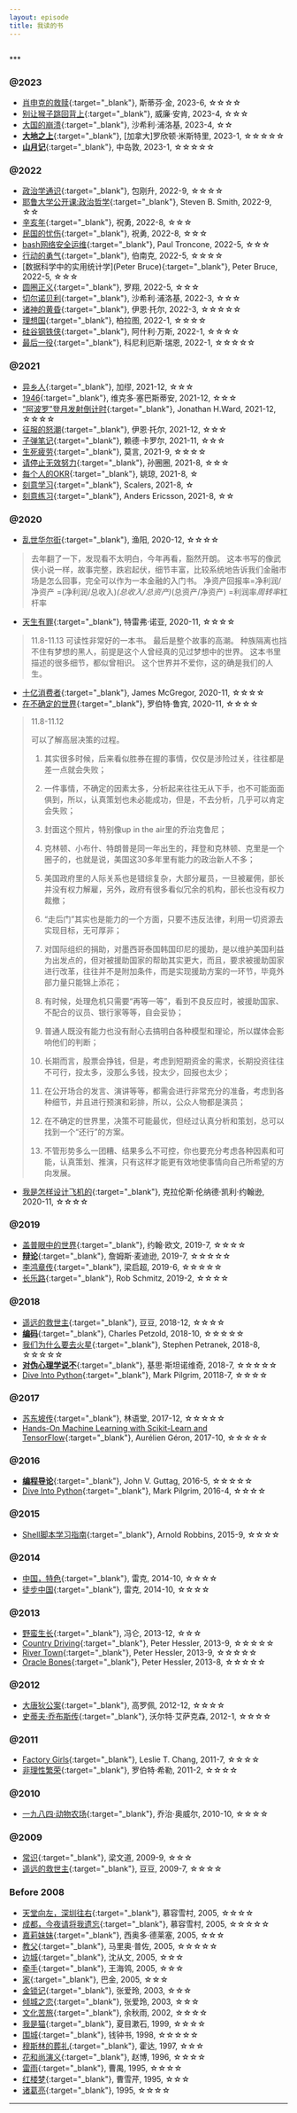 ```yaml
---
layout: episode
title: 我读的书
---
```

<h2 id="top"></h2>
***

### @2023

*   [肖申克的救赎](https://book.douban.com/subject/26262050/){:target="_blank"}, 斯蒂芬·金, 2023-6, ☆☆☆☆
*   [别让猴子跳回背上](https://book.douban.com/subject/24700181/){:target="_blank"}, 威廉·安肯, 2023-4, ☆☆☆
*   [大国的崩溃](https://book.douban.com/subject/27021578/){:target="_blank"}, 沙希利·浦洛基, 2023-4, ☆☆
*   [**大地之上**](http://about.uuspider.com/2023/03/06/thewayout.html){:target="_blank"}, [加拿大]罗欣顿·米斯特里, 2023-1, ☆☆☆☆☆
*   [**山月记**](http://about.uuspider.com/2023/01/05/Confucius.html){:target="_blank"}, 中岛敦, 2023-1, ☆☆☆☆☆

### @2022

*   [政治学通识](https://book.douban.com/subject/26658395/){:target="_blank"}, 包刚升, 2022-9, ☆☆☆☆
*   [耶鲁大学公开课:政治哲学](https://book.douban.com/subject/26278816/){:target="_blank"}, Steven B. Smith, 2022-9, ☆☆
*   [辛亥年](https://book.douban.com/subject/6785420/){:target="_blank"}, 祝勇, 2022-8, ☆☆☆
*   [民国的忧伤](https://book.douban.com/subject/25844691){:target="_blank"}, 祝勇, 2022-8, ☆☆☆
*   [bash网络安全运维](https://book.douban.com/subject/35069372/){:target="_blank"}, Paul Troncone, 2022-5, ☆☆☆
*   [行动的勇气](http://m.uuspider.com/explorer/3616){:target="_blank"}, 伯南克, 2022-5, ☆☆☆☆
*   [数据科学中的实用统计学](Peter Bruce){:target="_blank"}, Peter Bruce, 2022-5, ☆☆☆
*   [圆圈正义](https://book.douban.com/subject/34815132/){:target="_blank"}, 罗翔, 2022-5, ☆☆☆
*   [切尔诺贝利](https://book.douban.com/subject/35081166/){:target="_blank"}, 沙希利·浦洛基, 2022-3, ☆☆☆
*   [诸神的黄昏](https://book.douban.com/subject/35620036/){:target="_blank"}, 伊恩·托尔, 2022-3, ☆☆☆☆☆
*   [理想国](https://book.douban.com/subject/30353287/){:target="_blank"}, 柏拉图, 2022-1, ☆☆☆☆
*   [硅谷钢铁侠](https://book.douban.com/subject/26759508/){:target="_blank"}, 阿什利·万斯, 2022-1, ☆☆☆☆
*   [最后一役](https://book.douban.com/subject/27156011/){:target="_blank"}, 科尼利厄斯·瑞恩, 2022-1, ☆☆☆☆☆

### @2021

*   [异乡人](https://book.douban.com/subject/26276775/){:target="_blank"}, 加缪, 2021-12, ☆☆☆
*   [1946](https://book.douban.com/subject/26637722/){:target="_blank"}, 维克多·塞巴斯蒂安, 2021-12, ☆☆☆
*   [“阿波罗”登月发射倒计时](https://book.douban.com/subject/30295360/){:target="_blank"}, Jonathan H.Ward, 2021-12, ☆☆☆☆
*   [征服的怒潮](https://book.douban.com/subject/35100338/){:target="_blank"}, 伊恩·托尔, 2021-12, ☆☆☆
*   [子弹笔记](https://book.douban.com/subject/30395230/){:target="_blank"}, 赖德·卡罗尔, 2021-11, ☆☆☆
*   [生死疲劳](https://book.douban.com/subject/1465007/){:target="_blank"}, 莫言, 2021-9, ☆☆☆☆
*   [请停止无效努力](https://book.douban.com/subject/26936065/){:target="_blank"}, 孙圈圈, 2021-8, ☆☆☆
*   [每个人的OKR](https://book.douban.com/subject/34993001/){:target="_blank"}, 姚琼, 2021-8, ☆
*   [刻意学习](https://book.douban.com/subject/27071913/){:target="_blank"}, Scalers, 2021-8, ☆
*   [刻意练习](https://book.douban.com/subject/26895993/){:target="_blank"}, Anders Ericsson, 2021-8, ☆☆

### @2020

*   [乱世华尔街](https://book.douban.com/subject/5921785/){:target="_blank"}, 渔阳, 2020-12, ☆☆☆☆

>去年翻了一下，发现看不太明白，今年再看，豁然开朗。
>这本书写的像武侠小说一样，故事完整，跌宕起伏，细节丰富，比较系统地告诉我们金融市场是怎么回事，完全可以作为一本金融的入门书。
>净资产回报率=净利润/净资产 =(净利润/总收入)*(总收入/总资产)*(总资产/净资产) =利润率*周转率*杠杆率

*   [天生有罪](https://book.douban.com/subject/30125030/){:target="_blank"}, 特雷弗·诺亚, 2020-11, ☆☆☆☆

>11.8-11.13 可读性非常好的一本书。
>最后是整个故事的高潮。
>种族隔离也挡不住有梦想的黑人，前提是这个人曾经真的见过梦想中的世界。
>这本书里描述的很多细节，都似曾相识。
>这个世界并不爱你，这的确是我们的人生。

*   [十亿消费者](https://www.goodreads.com/book/show/84255.One_Billion_Customers){:target="_blank"}, James McGregor, 2020-11, ☆☆☆☆
*   [在不确定的世界](https://book.douban.com/subject/1186753/){:target="_blank"}, 罗伯特·鲁宾, 2020-11, ☆☆☆☆

>11.8-11.12
>
>可以了解高层决策的过程。
>
>1. 其实很多时候，后来看似胜券在握的事情，仅仅是涉险过关，往往都是差一点就会失败；
>
>2. 一件事情，不确定的因素太多，分析起来往往无从下手，也不可能面面俱到，所以，认真策划也未必能成功，但是，不去分析，几乎可以肯定会失败；
>
>3. 封面这个照片，特别像up in the air里的乔治克鲁尼；
>
>4. 克林顿、小布什、特朗普是同一年出生的，拜登和克林顿、克里是一个圈子的，也就是说，美国这30多年里有能力的政治新人不多；
>
>5. 美国政府里的人际关系也是错综复杂，大部分雇员，一旦被雇佣，部长并没有权力解雇，另外，政府有很多看似冗余的机构，部长也没有权力裁撤；
>
>6. “走后门”其实也是能力的一个方面，只要不违反法律，利用一切资源去实现目标，无可厚非；
>
>7. 对国际组织的捐助，对墨西哥泰国韩国印尼的援助，是以维护美国利益为出发点的，但对被援助国家的帮助其实更大，而且，要求被援助国家进行改革，往往并不是附加条件，而是实现援助方案的一环节，毕竟外部力量只能锦上添花；
>
>8. 有时候，处理危机只需要“再等一等”，看到不良反应时，被援助国家、不配合的议员、银行家等等，自会妥协；
>
>9. 普通人既没有能力也没有耐心去搞明白各种模型和理论，所以媒体会影响他们的判断；
>
>10. 长期而言，股票会挣钱，但是，考虑到短期资金的需求，长期投资往往不可行，投太多，没那么多钱，投太少，回报也太少；
>
>11. 在公开场合的发言、演讲等等，都需会进行非常充分的准备，考虑到各种细节，并且进行预演和彩排，所以，公众人物都是演员；
>
>12. 在不确定的世界里，决策不可能最优，但经过认真分析和策划，总可以找到一个“还行”的方案。
>
>13. 不管形势多么一团糟、结果多么不可控，你也要充分考虑各种因素和可能，认真策划、推演，只有这样才能更有效地使事情向自己所希望的方向发展。

*   [我是怎样设计飞机的](https://book.douban.com/subject/33377948/){:target="_blank"}, 克拉伦斯·伦纳德·凯利·约翰逊, 2020-11, ☆☆☆☆

### @2019

*   [盖普眼中的世界](https://book.douban.com/subject/30161878/){:target="_blank"}, 约翰·欧文, 2019-7, ☆☆☆☆
*   [**辩论**](https://book.douban.com/subject/25817153/){:target="_blank"}, 詹姆斯·麦迪逊, 2019-7, ☆☆☆☆☆
*   [李鸿章传](https://book.douban.com/subject/26309096/){:target="_blank"}, 梁启超, 2019-6, ☆☆☆☆☆
*   [长乐路](https://www.goodreads.com/book/show/43238836){:target="_blank"}, Rob Schmitz, 2019-2, ☆☆☆☆

### @2018

*   [遥远的救世主](https://book.douban.com/subject/1322455/){:target="_blank"}, 豆豆, 2018-12, ☆☆☆☆
*   [**编码**](https://book.douban.com/subject/20260928/){:target="_blank"}, Charles Petzold, 2018-10, ☆☆☆☆☆
*   [我们为什么要去火星](https://book.douban.com/subject/26823975/){:target="_blank"}, Stephen Petranek, 2018-8, ☆☆☆☆☆
*   [**对伪心理学说不**](https://book.douban.com/subject/6952036/){:target="_blank"}, 基思·斯坦诺维奇, 2018-7, ☆☆☆☆☆
*   [Dive Into Python](https://book.douban.com/subject/1440658/){:target="_blank"}, Mark Pilgrim, 20118-7, ☆☆☆☆

### @2017

*   [苏东坡传](https://book.douban.com/subject/26847644/){:target="_blank"}, 林语堂, 2017-12, ☆☆☆☆☆
*   [Hands-On Machine Learning with Scikit-Learn and TensorFlow](https://book.douban.com/subject/26840215/){:target="_blank"}, Aurélien Géron, 2017-10, ☆☆☆☆☆

### @2016

*   [**编程导论**](https://book.douban.com/subject/26368668/){:target="_blank"}, John V. Guttag, 2016-5, ☆☆☆☆☆
*   [Dive Into Python](https://book.douban.com/subject/1440658/){:target="_blank"}, Mark Pilgrim, 2016-4, ☆☆☆☆

### @2015

*   [Shell脚本学习指南](https://book.douban.com/subject/3519360/){:target="_blank"}, Arnold Robbins, 2015-9, ☆☆☆☆

### @2014

*   [中国，特色](https://www.goodreads.com/book/show/57376758){:target="_blank"}, 雷克, 2014-10, ☆☆☆☆
*   [徒步中国](https://www.goodreads.com/en/book/show/15732501-the-longest-way---4646-kilometer-zu-fu-durch-china){:target="_blank"}, 雷克, 2014-10, ☆☆☆☆

### @2013

*   [野蛮生长](https://book.douban.com/subject/2348372/){:target="_blank"}, 冯仑, 2013-12, ☆☆☆
*   [Country Driving](https://book.douban.com/subject/3830729/){:target="_blank"}, Peter Hessler, 2013-9, ☆☆☆☆☆
*   [River Town](https://www.goodreads.com/book/show/94053.River_Town){:target="_blank"}, Peter Hessler, 2013-9, ☆☆☆☆☆
*   [Oracle Bones](https://www.goodreads.com/book/show/39933405-oracle-bones){:target="_blank"}, Peter Hessler, 2013-8, ☆☆☆☆☆

### @2012

*   [大唐狄公案](https://book.douban.com/subject/3124386/){:target="_blank"}, 高罗佩, 2012-12, ☆☆☆☆
*   [史蒂夫·乔布斯传](https://book.douban.com/subject/6798611/){:target="_blank"}, 沃尔特·艾萨克森, 2012-1, ☆☆☆☆

### @2011

*   [Factory Girls](https://book.douban.com/subject/2979736/){:target="_blank"}, Leslie T. Chang, 2011-7, ☆☆☆☆
*   [非理性繁荣](https://book.douban.com/subject/3000660/){:target="_blank"}, 罗伯特·希勒, 2011-2, ☆☆☆☆

### @2010

*   [一九八四·动物农场](https://book.douban.com/subject/1082387/){:target="_blank"}, 乔治·奥威尔, 2010-10, ☆☆☆☆

### @2009

*   [常识](https://book.douban.com/subject/3344676/){:target="_blank"}, 梁文道, 2009-9, ☆☆☆
*   [遥远的救世主](https://book.douban.com/subject/1322455/){:target="_blank"}, 豆豆, 2009-7, ☆☆☆☆

### Before 2008


*   [天堂向左，深圳往右](https://book.douban.com/subject/1048931/){:target="_blank"}, 慕容雪村, 2005, ☆☆☆☆
*   [成都，今夜请将我遗忘](https://book.douban.com/subject/1024854/){:target="_blank"}, 慕容雪村, 2005, ☆☆☆☆☆
*   [嘉莉妹妹](https://book.douban.com/subject/1212485/){:target="_blank"}, 西奥多·德莱塞, 2005, ☆☆☆
*   [教父](https://book.douban.com/subject/1092335/){:target="_blank"}, 马里奥·普佐, 2005, ☆☆☆☆☆
*   [边城](https://book.douban.com/subject/2349102/){:target="_blank"}, 沈从文, 2005, ☆☆☆
*   [牵手](https://book.douban.com/subject/1096615/){:target="_blank"}, 王海鸰, 2005, ☆☆☆
*   [家](https://book.douban.com/subject/1048403/){:target="_blank"}, 巴金, 2005, ☆☆☆
*   [金锁记](https://book.douban.com/subject/3017857/){:target="_blank"}, 张爱玲, 2003, ☆☆☆
*   [倾城之恋](https://book.douban.com/subject/1985223/){:target="_blank"}, 张爱玲, 2003, ☆☆☆
*   [文化苦旅](https://book.douban.com/subject/1223575/){:target="_blank"}, 余秋雨, 2002, ☆☆☆☆
*   [我是猫](https://book.douban.com/subject/1000856/){:target="_blank"}, 夏目漱石, 1999, ☆☆☆☆
*   [围城](https://book.douban.com/subject/1008145/){:target="_blank"}, 钱钟书, 1998, ☆☆☆☆☆
*   [穆斯林的葬礼](https://book.douban.com/subject/1082334/){:target="_blank"}, 霍达, 1997, ☆☆☆
*   [花和尚演义](https://book.douban.com/subject/2360970/){:target="_blank"}, 赵博, 1996, ☆☆☆☆
*   [雷雨](https://book.douban.com/subject/1013416/){:target="_blank"}, 曹禺, 1995, ☆☆☆☆
*   [红楼梦](https://book.douban.com/subject/1485961/){:target="_blank"}, 曹雪芹, 1995, ☆☆☆
*   [诸葛亮](https://book.douban.com/subject/3034510/){:target="_blank"}, 1995, ☆☆☆☆

<!--




*   [](){:target="_blank"}, , 20, ☆☆☆☆
*   [](){:target="_blank"}, , 20, ☆☆☆☆
*   [](){:target="_blank"}, , 20, ☆☆☆☆
*   [](){:target="_blank"}, , 20, ☆☆☆☆
*   [](){:target="_blank"}, , 20, ☆☆☆☆
*   [](){:target="_blank"}, , 20, ☆☆☆☆
*   [](){:target="_blank"}, , 20, ☆☆☆☆
*   [](){:target="_blank"}, , 20, ☆☆☆☆
-->

***

